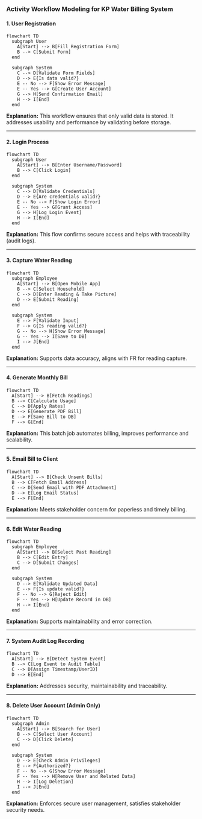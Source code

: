 ### Activity Workflow Modeling for KP Water Billing System

#### 1. **User Registration**
```mermaid
flowchart TD
  subgraph User
    A[Start] --> B[Fill Registration Form]
    B --> C[Submit Form]
  end

  subgraph System
    C --> D[Validate Form Fields]
    D --> E{Is data valid?}
    E -- No --> F[Show Error Message]
    E -- Yes --> G[Create User Account]
    G --> H[Send Confirmation Email]
    H --> I[End]
  end
```
**Explanation:** This workflow ensures that only valid data is stored. It addresses usability and performance by validating before storage.

---

#### 2. **Login Process**
```mermaid
flowchart TD
  subgraph User
    A[Start] --> B[Enter Username/Password]
    B --> C[Click Login]
  end

  subgraph System
    C --> D[Validate Credentials]
    D --> E{Are credentials valid?}
    E -- No --> F[Show Login Error]
    E -- Yes --> G[Grant Access]
    G --> H[Log Login Event]
    H --> I[End]
  end
```
**Explanation:** This flow confirms secure access and helps with traceability (audit logs).

---

#### 3. **Capture Water Reading**
```mermaid
flowchart TD
  subgraph Employee
    A[Start] --> B[Open Mobile App]
    B --> C[Select Household]
    C --> D[Enter Reading & Take Picture]
    D --> E[Submit Reading]
  end

  subgraph System
    E --> F[Validate Input]
    F --> G{Is reading valid?}
    G -- No --> H[Show Error Message]
    G -- Yes --> I[Save to DB]
    I --> J[End]
  end
```
**Explanation:** Supports data accuracy, aligns with FR for reading capture.

---

#### 4. **Generate Monthly Bill**
```mermaid
flowchart TD
  A[Start] --> B[Fetch Readings]
  B --> C[Calculate Usage]
  C --> D[Apply Rates]
  D --> E[Generate PDF Bill]
  E --> F[Save Bill to DB]
  F --> G[End]
```
**Explanation:** This batch job automates billing, improves performance and scalability.

---

#### 5. **Email Bill to Client**
```mermaid
flowchart TD
  A[Start] --> B[Check Unsent Bills]
  B --> C[Fetch Email Address]
  C --> D[Send Email with PDF Attachment]
  D --> E[Log Email Status]
  E --> F[End]
```
**Explanation:** Meets stakeholder concern for paperless and timely billing.

---

#### 6. **Edit Water Reading**
```mermaid
flowchart TD
  subgraph Employee
    A[Start] --> B[Select Past Reading]
    B --> C[Edit Entry]
    C --> D[Submit Changes]
  end

  subgraph System
    D --> E[Validate Updated Data]
    E --> F{Is update valid?}
    F -- No --> G[Reject Edit]
    F -- Yes --> H[Update Record in DB]
    H --> I[End]
  end
```
**Explanation:** Supports maintainability and error correction.

---

#### 7. **System Audit Log Recording**
```mermaid
flowchart TD
  A[Start] --> B[Detect System Event]
  B --> C[Log Event to Audit Table]
  C --> D[Assign Timestamp/UserID]
  D --> E[End]
```
**Explanation:** Addresses security, maintainability and traceability.

---

#### 8. **Delete User Account (Admin Only)**
```mermaid
flowchart TD
  subgraph Admin
    A[Start] --> B[Search for User]
    B --> C[Select User Account]
    C --> D[Click Delete]
  end

  subgraph System
    D --> E[Check Admin Privileges]
    E --> F{Authorized?}
    F -- No --> G[Show Error Message]
    F -- Yes --> H[Remove User and Related Data]
    H --> I[Log Deletion]
    I --> J[End]
  end
```
**Explanation:** Enforces secure user management, satisfies stakeholder security needs.
